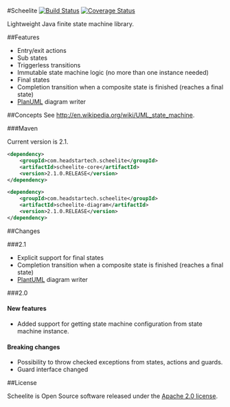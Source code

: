 #Scheelite
[![Build Status](https://travis-ci.org/headstar/scheelite-library.svg?branch=master)](https://travis-ci.org/headstar/scheelite-library) [![Coverage Status](https://img.shields.io/coveralls/headstar/scheelite-library.svg)](https://coveralls.io/r/headstar/scheelite-library?branch=master)

Lightweight Java finite state machine library.

##Features

* Entry/exit actions
* Sub states
* Triggerless transitions
* Immutable state machine logic (no more than one instance needed) 
* Final states
* Completion transition when a composite state is finished (reaches a final state)
* [PlanUML](http://plantuml.com/state.html) diagram writer

##Concepts
See  http://en.wikipedia.org/wiki/UML_state_machine.

###Maven

Current version is 2.1.

```xml
<dependency>
    <groupId>com.headstartech.scheelite</groupId>
    <artifactId>scheelite-core</artifactId>
    <version>2.1.0.RELEASE</version>
</dependency>
```

```xml
<dependency>
    <groupId>com.headstartech.scheelite</groupId>
    <artifactId>scheelite-diagram</artifactId>
    <version>2.1.0.RELEASE</version>
</dependency>
```

##Changes

###2.1
* Explicit support for final states
* Completion transition when a composite state is finished (reaches a final state)
* [PlantUML](http://plantuml.com/state.html) diagram writer

###2.0

#### New features
* Added support for getting state machine configuration from state machine instance.

#### Breaking changes
* Possibility to throw checked exceptions from states, actions and guards.
* Guard interface changed

##License

Scheelite is Open Source software released under the [Apache 2.0 license](http://www.apache.org/licenses/LICENSE-2.0.html).
